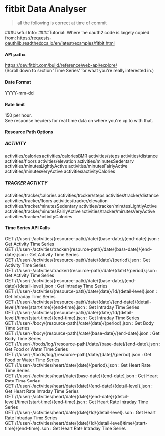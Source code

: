 # fitbit Data Analyser

> all the following is correct at time of commit

###Useful Info:
####Tutorial: 
Where the oauth2 code is largely copied from: https://requests-oauthlib.readthedocs.io/en/latest/examples/fitbit.html

#### API paths
https://dev.fitbit.com/build/reference/web-api/explore/ \
(Scroll down to section 'Time Series' for what you're really interested in.)

#### Date Format
YYYY-mm-dd

#### Rate limit
150 per hour.\
See response headers for real time data on where you're up to with that. 

#### Resource Path Options
##### ACTIVITY
activities/calories
activities/caloriesBMR
activities/steps
activities/distance
activities/floors
activities/elevation
activities/minutesSedentary
activities/minutesLightlyActive
activities/minutesFairlyActive
activities/minutesVeryActive
activities/activityCalories

##### TRACKER ACTIVITY
activities/tracker/calories
activities/tracker/steps
activities/tracker/distance
activities/tracker/floors
activities/tracker/elevation
activities/tracker/minutesSedentary
activities/tracker/minutesLightlyActive
activities/tracker/minutesFairlyActive
activities/tracker/minutesVeryActive
activities/tracker/activityCalories

#### Time Series API Calls
GET /1/user/-/activities/{resource-path}/date/{base-date}/{end-date}.json : Get Activity Time Series\
GET /1/user/-/activities/tracker/{resource-path}/date/{base-date}/{end-date}.json : Get Activity Time Series\
GET /1/user/-/activities/{resource-path}/date/{date}/{period}.json : Get Activity Time Series\
GET /1/user/-/activities/tracker/{resource-path}/date/{date}/{period}.json : Get Activity Time Series\
GET /1/user/-/activities/{resource-path}/date/{base-date}/{end-date}/{detail-level}.json : Get Intraday Time Series\
GET /1/user/-/activities/{resource-path}/date/{date}/1d/{detail-level}.json : Get Intraday Time Series\
GET /1/user/-/activities/{resource-path}/date/{date}/{end-date}/{detail-level}/time/{start-time}/{end-time}.json : Get Intraday Time Series\
GET /1/user/-/activities/{resource-path}/date/{date}/1d/{detail-level}/time/{start-time}/{end-time}.json : Get Intraday Time Series\
GET /1/user/-/body/{resource-path}/date/{date}/{period}.json : Get Body Time Series\
GET /1/user/-/body/{resource-path}/date/{base-date}/{end-date}.json : Get Body Time Series\
GET /1/user/-/foods/log/{resource-path}/date/{base-date}/{end-date}.json : Get Food or Water Time Series\
GET /1/user/-/foods/log/{resource-path}/date/{date}/{period}.json : Get Food or Water Time Series\
GET /1/user/-/activities/heart/date/{date}/{period}.json : Get Heart Rate Time Series\
GET /1/user/-/activities/heart/date/{base-date}/{end-date}.json : Get Heart Rate Time Series\
GET /1/user/-/activities/heart/date/{date}/{end-date}/{detail-level}.json : Get Heart Rate Intraday Time Series\
GET /1/user/-/activities/heart/date/{date}/{end-date}/{detail-level}/time/{start-time}/{end-time}.json : Get Heart Rate Intraday Time Series\
GET /1/user/-/activities/heart/date/{date}/1d/{detail-level}.json : Get Heart Rate Intraday Time Series\
GET /1/user/-/activities/heart/date/{date}/1d/{detail-level}/time/{start-time}/{end-time}.json : Get Heart Rate Intraday Time Series